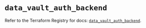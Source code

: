 # `data_vault_auth_backend`

Refer to the Terraform Registry for docs: [`data_vault_auth_backend`](https://registry.terraform.io/providers/hashicorp/vault/4.5.0/docs/data-sources/auth_backend).
